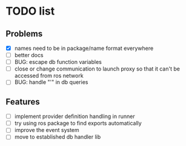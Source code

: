 # TODO list

## Problems

- [x] names need to be in package/name format everywhere
- [ ] better docs
- [ ] BUG: escape db function variables
- [ ] close or change communication to launch proxy so that it can't be accessed from ros network
- [ ] BUG: handle "'" in db queries

## Features

- [ ] implement provider definition handling in runner
- [ ] try using ros package to find exports automatically
- [ ] improve the event system
- [ ] move to established db handler lib
